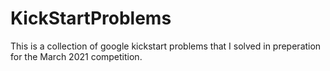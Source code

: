 # KickStartProblems

This is a collection of google kickstart problems that I solved in preperation for the March 2021 competition.
